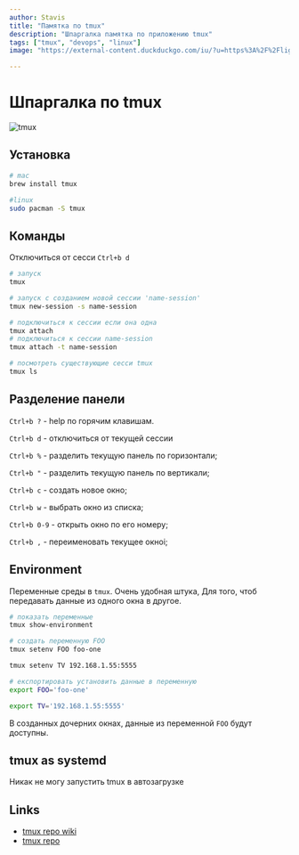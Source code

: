 ```yaml
---
author: Stavis
title: "Памятка по tmux"
description: "Шпаргалка памятка по приложению tmux"
tags: ["tmux", "devops", "linux"]
image: "https://external-content.duckduckgo.com/iu/?u=https%3A%2F%2Flightrains.com%2Fassets%2Fimg%2Fblog%2Ftmux-tips.png"

---
```


# Шпаргалка по tmux

![tmux](https://lightrains.com/assets/img/blog/tmux-tips.png)

## Установка

```bash
# mac
brew install tmux

#linux
sudo pacman -S tmux
```

## Команды

Отключиться от сесси `Ctrl+b d`

```bash
# запуск
tmux

# запуск с созданием новой сессии 'name-session'
tmux new-session -s name-session

# подключиться к сессии если она одна
tmux attach
# подключиться к сессии name-session
tmux attach -t name-session

# посмотреть существующие сесси tmux
tmux ls
```

## Разделение панели

`Ctrl+b ?` - help по горячим клавишам.

`Ctrl+b d` - отключиться от текущей сессии

`Ctrl+b %` - разделить текущую панель по горизонтали;

`Ctrl+b "` - разделить текущую панель по вертикали;

`Ctrl+b c` - создать новое окно;

`Ctrl+b w` - выбрать окно из списка;

`Ctrl+b 0-9` - открыть окно по его номеру;

`Ctrl+b ,` - переименовать текущее окноi;

## Environment

Переменные среды в `tmux`. Очень удобная штука,
Для того, чтоб передавать данные из одного окна в другое.

```bash
# показать переменные
tmux show-environment

# создать переменную FOO
tmux setenv FOO foo-one

tmux setenv TV 192.168.1.55:5555

# експортировать установить данные в переменную
export FOO='foo-one'

export TV='192.168.1.55:5555'
```

В созданных дочерних окнах, данные из переменной `FOO`
будут доступны.

## tmux as systemd

Никак не могу запустить tmux в автозагрузке

## Links

- [tmux repo wiki](https://github.com/tmux/tmux/wiki)
- [tmux repo](https://github.com/tmux/tmux)
